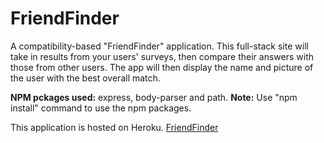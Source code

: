 # FriendFinder
 A compatibility-based "FriendFinder" application.
 This full-stack site will take in results from your users' surveys, then compare their answers with those from other users. The app will then display the name and picture of the user with the best overall match.

 **NPM pckages used:**
 express, body-parser and path.
 **Note:** Use "npm install" command to use the npm packages.

 This application is hosted on Heroku. [FriendFinder](https://friend-finder-app01.herokuapp.com)
